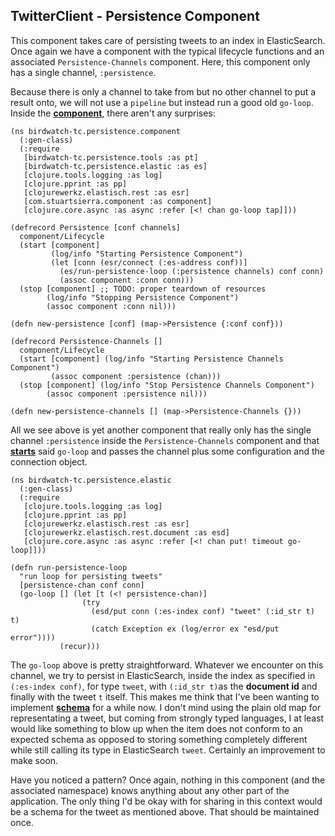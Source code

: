 ## TwitterClient - Persistence Component

This component takes care of persisting tweets to an index in ElasticSearch. Once again we have a component with the typical lifecycle functions and an associated ````Persistence-Channels```` component. Here, this component only has a single channel, ````:persistence````.

Because there is only a channel to take from but no other channel to put a result onto, we will not use a ````pipeline```` but instead run a good old ````go-loop````. Inside the **[component](https://github.com/matthiasn/BirdWatch/blob/5fe69fbfaa956039e1f89a26811d0c86775dd594/Clojure-Websockets/TwitterClient/src/clj/birdwatch_tc/persistence/component.clj)**, there aren't any surprises:

~~~
(ns birdwatch-tc.persistence.component
  (:gen-class)
  (:require
   [birdwatch-tc.persistence.tools :as pt]
   [birdwatch-tc.persistence.elastic :as es]
   [clojure.tools.logging :as log]
   [clojure.pprint :as pp]
   [clojurewerkz.elastisch.rest :as esr]
   [com.stuartsierra.component :as component]
   [clojure.core.async :as async :refer [<! chan go-loop tap]]))

(defrecord Persistence [conf channels]
  component/Lifecycle
  (start [component]
         (log/info "Starting Persistence Component")
         (let [conn (esr/connect (:es-address conf))]
           (es/run-persistence-loop (:persistence channels) conf conn)
           (assoc component :conn conn)))
  (stop [component] ;; TODO: proper teardown of resources
        (log/info "Stopping Persistence Component")
        (assoc component :conn nil)))

(defn new-persistence [conf] (map->Persistence {:conf conf}))

(defrecord Persistence-Channels []
  component/Lifecycle
  (start [component] (log/info "Starting Persistence Channels Component")
         (assoc component :persistence (chan)))
  (stop [component] (log/info "Stop Persistence Channels Component")
        (assoc component :persistence nil)))

(defn new-persistence-channels [] (map->Persistence-Channels {}))
~~~

All we see above is yet another component that really only has the single channel ````:persistence```` inside the ````Persistence-Channels```` component and that **[starts](https://github.com/matthiasn/BirdWatch/blob/43a9c09493257b9c9b5e9e5644df5f67085feb84/Clojure-Websockets/TwitterClient/src/clj/birdwatch_tc/percolator/elastic.clj)** said ````go-loop```` and passes the channel plus some configuration and the connection object.

~~~
(ns birdwatch-tc.persistence.elastic
  (:gen-class)
  (:require
   [clojure.tools.logging :as log]
   [clojure.pprint :as pp]
   [clojurewerkz.elastisch.rest :as esr]
   [clojurewerkz.elastisch.rest.document :as esd]
   [clojure.core.async :as async :refer [<! chan put! timeout go-loop]]))

(defn run-persistence-loop
  "run loop for persisting tweets"
  [persistence-chan conf conn]
  (go-loop [] (let [t (<! persistence-chan)]
                (try
                  (esd/put conn (:es-index conf) "tweet" (:id_str t) t)
                  (catch Exception ex (log/error ex "esd/put error"))))
           (recur)))
~~~

The ````go-loop```` above is pretty straightforward. Whatever we encounter on this channel, we try to persist in ElasticSearch, inside the index as specified in ````(:es-index conf)````, for type ````tweet````, with ````(:id_str t)````as the **document id** and finally with the tweet ````t```` itself. This makes me think that I've been wanting to implement **[schema](https://github.com/Prismatic/schema)** for a while now. I don't mind using the plain old map for representating a tweet, but coming from strongly typed languages, I at least would like something to blow up when the item does not conform to an expected schema as opposed to storing something completely different while still calling its type in ElasticSearch ````tweet````. Certainly an improvement to make soon.

Have you noticed a pattern? Once again, nothing in this component (and the associated namespace) knows anything about any other part of the application. The only thing I'd be okay with for sharing in this context would be a schema for the tweet as mentioned above. That should be maintained once.

